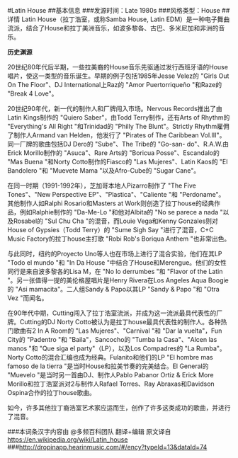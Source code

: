 #Latin House
##基本信息
###发源时间：Late 1980s
###风格类型：House
##详情
Latin House（拉丁浩室，或称Samba House, Latin
EDM）是一种电子舞曲流派，结合了House和拉丁美洲音乐，如波多黎各、古巴、多米尼加和非洲的音乐。



**历史渊源**

20世纪80年代后半期，一些拉美裔的House音乐先驱通过发行西班牙语的House唱片，使这一类型的音乐诞生。早期的例子包括1985年Jesse
Velez的 "Girls Out On The Floor"、DJ International上Raz的 "Amor Puertorriqueño
"和Raze的 "Break 4 Love"。



20世纪90年代，新一代的制作人和厂牌闯入市场。Nervous Records推出了由 Latin Kings制作的 "Quiero
Saber"，由Todd Terry制作，还有Arts of Rhythm的 "Everything's All Right "和Trinidad的
"Philly The Blunt"。Strictly Rhythm雇佣了制作人Armand van Helden，他发行了 "Pirates of The
Caribbean Vol.III"。同一厂牌的歌曲包括DJ Dero的 "Sube"、The Tribe的 "Go-san-
do"、R.A.W.由Erick Morillo制作的 "Asuca"、Rare Arts的 "Boricua Posse"、Escandalo的 "Mas
Buena "和Norty Cotto制作的Fiasco的 "Las Mujeres"、Latin Kaos的 "El Bandolero "和
"Muevete Mama "以及Afro-Cube的 "Sugar Cane"。



在同一时期（1991-1992年），芝加哥本地人Pizarro制作了 "The Five Tones"、"New Perspective
EP"、"Plastica"、"Caliente "和 "Perdoname"。其他制作人如Ralphi Rosario和Masters at
Work则创造了拉丁house的经典作品，例如Ralphie制作的 "Da-Me-Lo "和他对Albita的 "No se parece a nada
"以及Rosabel的 "Sul Chu Cha "的混音，而Louie Vega和Kenny Gonzales则对House of
Gypsies（Todd Terry）的 "Sume Sigh Say "进行了混音，C+C Music Factory的拉丁house主打歌 "Robi
Rob's Boriqua Anthem "也非常出色。



与此同时，纽约的Proyecto Uno等人也在市场上进行了混合实验，他们在其LP "Todo el mundo "和 "In Da House
"中结合了House和Merengue。他们的女性同行是来自波多黎各的Lisa M，在 "No lo derrumbes "和 "Flavor of the
Latin "。另一张值得一提的美伦格屋唱片是Henry Rivera在Los Angeles Aqua Boogie的 "Asi
mamacita"。二人组Sandy & Papo以其LP "Sandy & Papo "和 "Otra Vez "而闻名。



在90年代中期，Cutting闯入了拉丁浩室流派，并成为这一流派最具代表性的厂牌。Cutting的DJ Norty
Cotto被认为是拉丁house最具代表性的制作人。各种热门歌曲有2 In A Room的 "Las Mujeres"、"Carnival "和 "Dar
la vuelta"，Fun City的 "Padentro "和 "Baila"，Sancocho的 "Tumba la Casa"、"Alcen las
manos "和 "Que siga el party"（LP），以及Los Compadres的 "La Rumba"。Norty
Cotto的混合汇编也成为经典。Fulanito和他们的LP "El hombre mas famoso de la tierra
"是当时House和拉美节奏的完美结合。El General的 "Muevelo "是当时另一首由DJ、制作人Pablo Pabanor Ortiz &
Erick More Morillo和拉丁浩室派对2与制作人Rafael Torres、Ray Abraxas和Davidson
Ospina合作的拉丁house歌曲。



如今，许多其他拉丁裔浩室艺术家应运而生，创作了许多这类成功的歌曲，并进行了混音。

###本词条汉字内容由 @多频百科团队 翻译+编辑
原文译自 https://en.wikipedia.org/wiki/Latin_house
###http://dropinapp.hearinmusic.com/#/ency?typeId=13&dataId=74
